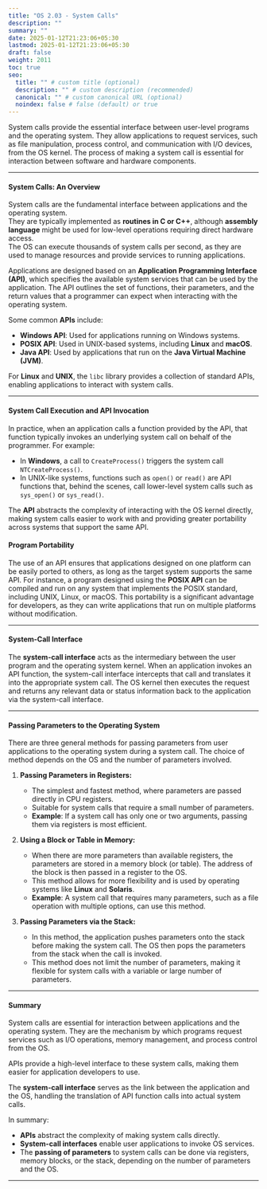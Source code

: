```yaml
---
title: "OS 2.03 - System Calls"
description: ""
summary: ""
date: 2025-01-12T21:23:06+05:30
lastmod: 2025-01-12T21:23:06+05:30
draft: false
weight: 2011
toc: true
seo:
  title: "" # custom title (optional)
  description: "" # custom description (recommended)
  canonical: "" # custom canonical URL (optional)
  noindex: false # false (default) or true
---
```




System calls provide the essential interface between user-level programs and the operating system. They allow applications to request services, such as file manipulation, process control, and communication with I/O devices, from the OS kernel. The process of making a system call is essential for interaction between software and hardware components.

---

#### **System Calls: An Overview**

System calls are the fundamental interface between applications and the operating system.      
They are typically implemented as **routines in C or C++**, although **assembly language** might be used for low-level operations requiring direct hardware access.        
The OS can execute thousands of system calls per second, as they are used to manage resources and provide services to running applications.

Applications are designed based on an **Application Programming Interface (API)**, which specifies the available system services that can be used by the application. The API outlines the set of functions, their parameters, and the return values that a programmer can expect when interacting with the operating system.

Some common **APIs** include:
- **Windows API**: Used for applications running on Windows systems.
- **POSIX API**: Used in UNIX-based systems, including **Linux** and **macOS**.
- **Java API**: Used by applications that run on the **Java Virtual Machine (JVM)**.

For **Linux** and **UNIX**, the `libc` library provides a collection of standard APIs, enabling applications to interact with system calls.

____

#### **System Call Execution and API Invocation**

In practice, when an application calls a function provided by the API, that function typically invokes an underlying system call on behalf of the programmer. For example:
- In **Windows**, a call to `CreateProcess()` triggers the system call `NTCreateProcess()`.
- In UNIX-like systems, functions such as `open()` or `read()` are API functions that, behind the scenes, call lower-level system calls such as `sys_open()` or `sys_read()`.

The **API** abstracts the complexity of interacting with the OS kernel directly, making system calls easier to work with and providing greater portability across systems that support the same API.

#### **Program Portability**

The use of an API ensures that applications designed on one platform can be easily ported to others, as long as the target system supports the same API. For instance, a program designed using the **POSIX API** can be compiled and run on any system that implements the POSIX standard, including UNIX, Linux, or macOS. This portability is a significant advantage for developers, as they can write applications that run on multiple platforms without modification.

---

#### **System-Call Interface**

The **system-call interface** acts as the intermediary between the user program and the operating system kernel. When an application invokes an API function, the system-call interface intercepts that call and translates it into the appropriate system call. The OS kernel then executes the request and returns any relevant data or status information back to the application via the system-call interface.


---

#### **Passing Parameters to the Operating System**

There are three general methods for passing parameters from user applications to the operating system during a system call. The choice of method depends on the OS and the number of parameters involved.

1. **Passing Parameters in Registers:**
   - The simplest and fastest method, where parameters are passed directly in CPU registers.
   - Suitable for system calls that require a small number of parameters.
   - **Example**: If a system call has only one or two arguments, passing them via registers is most efficient.

2. **Using a Block or Table in Memory:**
   - When there are more parameters than available registers, the parameters are stored in a memory block (or table). The address of the block is then passed in a register to the OS.
   - This method allows for more flexibility and is used by operating systems like **Linux** and **Solaris**.
   - **Example**: A system call that requires many parameters, such as a file operation with multiple options, can use this method.


3. **Passing Parameters via the Stack:**
   - In this method, the application pushes parameters onto the stack before making the system call. The OS then pops the parameters from the stack when the call is invoked.
   - This method does not limit the number of parameters, making it flexible for system calls with a variable or large number of parameters.

---

#### **Summary**

System calls are essential for interaction between applications and the operating system. They are the mechanism by which programs request services such as I/O operations, memory management, and process control from the OS. 

APIs provide a high-level interface to these system calls, making them easier for application developers to use. 

The **system-call interface** serves as the link between the application and the OS, handling the translation of API function calls into actual system calls.

In summary:
- **APIs** abstract the complexity of making system calls directly.
- **System-call interfaces** enable user applications to invoke OS services.
- The **passing of parameters** to system calls can be done via registers, memory blocks, or the stack, depending on the number of parameters and the OS.


____

